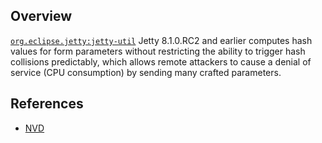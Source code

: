 ## Overview
[`org.eclipse.jetty:jetty-util`](http://search.maven.org/#search%7Cga%7C1%7Ca%3A%22jetty-util%22)
Jetty 8.1.0.RC2 and earlier computes hash values for form parameters without restricting the ability to trigger hash collisions predictably, which allows remote attackers to cause a denial of service (CPU consumption) by sending many crafted parameters.

## References
- [NVD](https://web.nvd.nist.gov/view/vuln/detail?vulnId=CVE-2011-4461)
